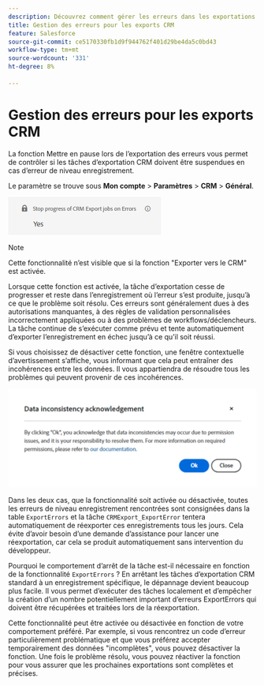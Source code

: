 ```yaml
---
description: Découvrez comment gérer les erreurs dans les exportations CRM
title: Gestion des erreurs pour les exports CRM
feature: Salesforce
source-git-commit: ce5170330fb1d9f944762f401d29be4da5c0bd43
workflow-type: tm+mt
source-wordcount: '331'
ht-degree: 8%

---
```


# Gestion des erreurs pour les exports CRM

La fonction Mettre en pause lors de l’exportation des erreurs vous permet de contrôler si les tâches d’exportation CRM doivent être suspendues en cas d’erreur de niveau enregistrement.

Le paramètre se trouve sous **Mon compte** > **Paramètres** > **CRM** > **Général**.

![Suspendre les erreurs d’exportation](assets/stop-progress.png)

>[!NOTE]
>
>Cette fonctionnalité n’est visible que si la fonction &quot;Exporter vers le CRM&quot; est activée.

Lorsque cette fonction est activée, la tâche d’exportation cesse de progresser et reste dans l’enregistrement où l’erreur s’est produite, jusqu’à ce que le problème soit résolu. Ces erreurs sont généralement dues à des autorisations manquantes, à des règles de validation personnalisées incorrectement appliquées ou à des problèmes de workflows/déclencheurs. La tâche continue de s’exécuter comme prévu et tente automatiquement d’exporter l’enregistrement en échec jusqu’à ce qu’il soit réussi.

Si vous choisissez de désactiver cette fonction, une fenêtre contextuelle d’avertissement s’affiche, vous informant que cela peut entraîner des incohérences entre les données. Il vous appartiendra de résoudre tous les problèmes qui peuvent provenir de ces incohérences.

![Avertissement d’incohérence de données](assets/data-inconsistency.png)

Dans les deux cas, que la fonctionnalité soit activée ou désactivée, toutes les erreurs de niveau enregistrement rencontrées sont consignées dans la table `ExportErrors` et la tâche `CRMExport_ExportError` tentera automatiquement de réexporter ces enregistrements tous les jours. Cela évite d’avoir besoin d’une demande d’assistance pour lancer une réexportation, car cela se produit automatiquement sans intervention du développeur.

Pourquoi le comportement d’arrêt de la tâche est-il nécessaire en fonction de la fonctionnalité `ExportErrors` ? En arrêtant les tâches d’exportation CRM standard à un enregistrement spécifique, le dépannage devient beaucoup plus facile. Il vous permet d’exécuter des tâches localement et d’empêcher la création d’un nombre potentiellement important d’erreurs ExportErrors qui doivent être récupérées et traitées lors de la réexportation.

Cette fonctionnalité peut être activée ou désactivée en fonction de votre comportement préféré. Par exemple, si vous rencontrez un code d’erreur particulièrement problématique et que vous préférez accepter temporairement des données &quot;incomplètes&quot;, vous pouvez désactiver la fonction. Une fois le problème résolu, vous pouvez réactiver la fonction pour vous assurer que les prochaines exportations sont complètes et précises.
